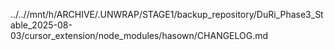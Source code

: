 ../..//mnt/h/ARCHIVE/.UNWRAP/STAGE1/backup_repository/DuRi_Phase3_Stable_2025-08-03/cursor_extension/node_modules/hasown/CHANGELOG.md